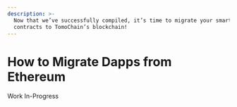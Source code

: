 ```yaml
---
description: >-
  Now that we’ve successfully compiled, it’s time to migrate your smart
  contracts to TomoChain’s blockchain!
---
```


# How to Migrate Dapps from Ethereum

Work In-Progress
